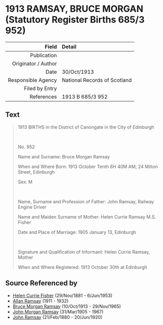 ﻿---
layout: page
permalink: /sources/s77220141
---

# 1913 RAMSAY, BRUCE MORGAN (Statutory Register Births 685/3 952)

Field | Detail
---:|:---
Publication | 
Originator / Author | 
Date | 30/Oct/1913
Responsible Agency | National Records of Scotland
Filed by Entry | 
References | 1913 B 685/3 952

## Text

> 1913 BIRTHS in the District of Canongate in the City of Edinburgh
>
> <br/>
>
> No. 952
>
> Name and Surname: Bruce Morgan Ramsay
>
> When and Where Born: 1913 October Tenth 6H 40M AM; 24 Milton Street, Edinburgh
>
> Sex: M
>
> <br/>
>
> Name, Surname and Profession of Father: John Ramsay, Railway Engine Driver
>
> Name and Maiden Surname of Mother: Helen Currie Ramsay M.S. Fisher
>
> Date and Place of Marriage: 1905 January 13, Edinburgh
>
> <br/>
>
> Signature and Qualification of Informant: Helen Currie Ramsay, Mother
>
> When and Where Registered: 1913 October 30th at Edinburgh
>

## Source Referenced by

* [Helen Currie Fisher](../people/@18426904@-helen-currie-fisher-b1881-11-29-d1953-6-6.md) (29/Nov/1881 - 6/Jun/1953)
* [Allan Ramsay](../people/@62219744@-allan-ramsay-b1911-d1932.md) (1911 - 1932)
* [Bruce Morgan Ramsay](../people/@49046148@-bruce-morgan-ramsay-b1913-10-10-d1965-11-29.md) (10/Oct/1913 - 29/Nov/1965)
* [John Morgan Ramsay](../people/@55070438@-john-morgan-ramsay-b1905-3-31-d1967.md) (31/Mar/1905 - 1967)
* [John Ramsay](../people/@64225415@-john-ramsay-b1880-2-21-d1920-6-20.md) (21/Feb/1880 - 20/Jun/1920)
